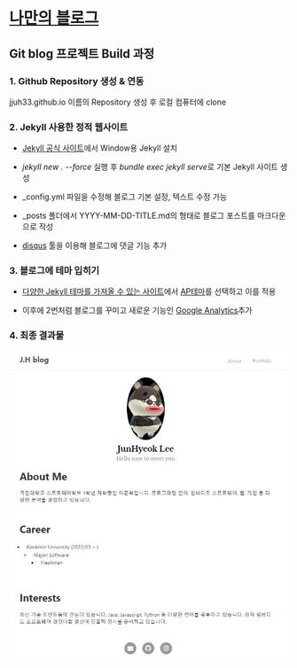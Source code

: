 # [나만의 블로그](https://jjunh33.github.io/)

## Git blog 프로젝트 Build 과정

### 1. Github Repository 생성 & 연동

jjuh33.github.io 이름의 Repository 생성 후 로컬 컴퓨터에 clone

### 2. Jekyll 사용한 정적 웹사이트

- [Jekyll 공식 사이트](https://jekyllrb-ko.github.io/)에서 Window용 Jekyll 설치

- _jekyll new . --force_ 실행 후 *bundle exec jekyll serve*로 기본 Jekyll 사이트 생성

- \_config.yml 파일을 수정해 블로그 기본 설정, 텍스트 수정 가능

- \_posts 폴더에서 YYYY-MM-DD-TITLE.md의 형태로 블로그 포스트를 마크다운으로 작성

- [disqus](https://disqus.com/) 툴을 이용해 블로그에 댓글 기능 추가

### 3. 블로그에 테마 입히기

- [다양한 Jekyll 테마를 가져올 수 있는 사이트](http://jekyllthemes.org/)에서 [AP테마](http://jekyllthemes.org/themes/AP/)를 선택하고 이를 적용

- 이후에 2번처럼 블로그를 꾸미고 새로운 기능인 [Google Analytics](https://analytics.google.com/analytics/web/#/p344369935/reports/intelligenthome)추가

### 4. 최종 결과물

![home](assets/img/home.jpg)
